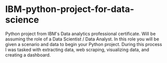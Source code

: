 # IBM-python-project-for-data-science
Python project from IBM's Data analytics professional certificate.  Will be assuming the role of a Data Scientist / Data Analyst. In this role you will be given a scenario and data to begin your Python project. During this process I was tasked with extracting data, web scraping, visualizing data, and creating a dashboard.
